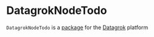 # DatagrokNodeTodo

`DatagrokNodeTodo` is a [package](https://datagrok.ai/help/develop/develop#packages) for the [Datagrok](https://datagrok.ai) platform
